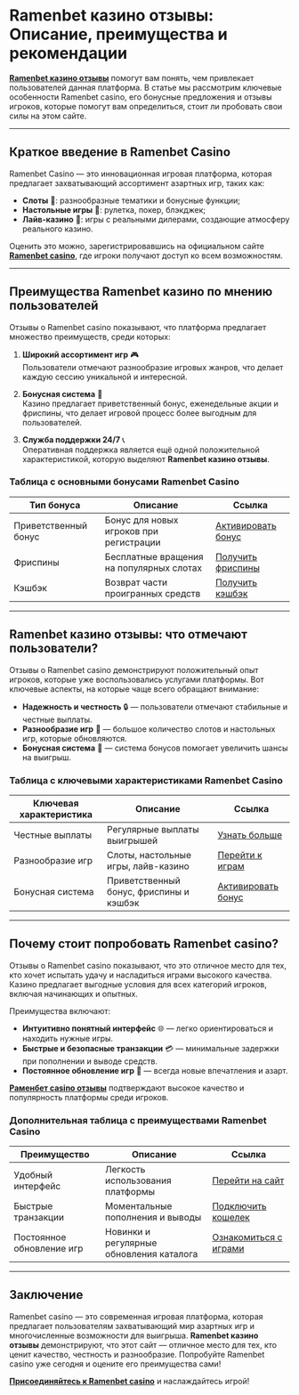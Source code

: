 # Ramenbet казино отзывы: Описание, преимущества и рекомендации

**[Ramenbet казино отзывы](https://get.saltyram.com/ru/registration?apkpop=0&partner=p24970p3296034p5526)** помогут вам понять, чем привлекает пользователей данная платформа. В статье мы рассмотрим ключевые особенности Ramenbet casino, его бонусные предложения и отзывы игроков, которые помогут вам определиться, стоит ли пробовать свои силы на этом сайте.

---

## Краткое введение в Ramenbet Casino

Ramenbet Casino — это инновационная игровая платформа, которая предлагает захватывающий ассортимент азартных игр, таких как:
- **Слоты** 🎰: разнообразные тематики и бонусные функции;
- **Настольные игры** 🎲: рулетка, покер, блэкджек;
- **Лайв-казино** 🎥: игры с реальными дилерами, создающие атмосферу реального казино.

Оценить это можно, зарегистрировавшись на официальном сайте **[Ramenbet casino](https://get.saltyram.com/ru/registration?apkpop=0&partner=p24970p3296034p5526)**, где игроки получают доступ ко всем возможностям.

---

## Преимущества Ramenbet казино по мнению пользователей

Отзывы о Ramenbet casino показывают, что платформа предлагает множество преимуществ, среди которых:
1. **Широкий ассортимент игр** 🎮  
   Пользователи отмечают разнообразие игровых жанров, что делает каждую сессию уникальной и интересной.
   
2. **Бонусная система** 🎁  
   Казино предлагает приветственный бонус, еженедельные акции и фриспины, что делает игровой процесс более выгодным для пользователей.

3. **Служба поддержки 24/7** 📞  
   Оперативная поддержка является ещё одной положительной характеристикой, которую выделяют **Ramenbet казино отзывы**.

### Таблица с основными бонусами Ramenbet Casino

| Тип бонуса           | Описание                                      | Ссылка                                                                                   |
|----------------------|-----------------------------------------------|------------------------------------------------------------------------------------------|
| Приветственный бонус | Бонус для новых игроков при регистрации       | [Активировать бонус](https://get.saltyram.com/ru/registration?apkpop=0&partner=p24970p3296034p5526) |
| Фриспины             | Бесплатные вращения на популярных слотах      | [Получить фриспины](https://get.saltyram.com/ru/registration?apkpop=0&partner=p24970p3296034p5526) |
| Кэшбэк               | Возврат части проигранных средств             | [Получить кэшбэк](https://get.saltyram.com/ru/registration?apkpop=0&partner=p24970p3296034p5526) |

---

## Ramenbet казино отзывы: что отмечают пользователи?

Отзывы о Ramenbet casino демонстрируют положительный опыт игроков, которые уже воспользовались услугами платформы. Вот ключевые аспекты, на которые чаще всего обращают внимание:
- **Надежность и честность** 🔒 — пользователи отмечают стабильные и честные выплаты.
- **Разнообразие игр** 🌈 — большое количество слотов и настольных игр, которые обновляются.
- **Бонусная система** 💎 — система бонусов помогает увеличить шансы на выигрыш.

### Таблица с ключевыми характеристиками Ramenbet Casino

| Ключевая характеристика | Описание                                 | Ссылка                                                                                   |
|-------------------------|------------------------------------------|------------------------------------------------------------------------------------------|
| Честные выплаты         | Регулярные выплаты выигрышей             | [Узнать больше](https://get.saltyram.com/ru/registration?apkpop=0&partner=p24970p3296034p5526) |
| Разнообразие игр        | Слоты, настольные игры, лайв-казино      | [Перейти к играм](https://get.saltyram.com/ru/registration?apkpop=0&partner=p24970p3296034p5526) |
| Бонусная система        | Приветственный бонус, фриспины и кэшбэк  | [Активировать бонус](https://get.saltyram.com/ru/registration?apkpop=0&partner=p24970p3296034p5526) |

---

## Почему стоит попробовать Ramenbet casino?

Отзывы о Ramenbet casino показывают, что это отличное место для тех, кто хочет испытать удачу и насладиться играми высокого качества. Казино предлагает выгодные условия для всех категорий игроков, включая начинающих и опытных. 

Преимущества включают:
- **Интуитивно понятный интерфейс** 🌐 — легко ориентироваться и находить нужные игры.
- **Быстрые и безопасные транзакции** 💳 — минимальные задержки при пополнении и выводе средств.
- **Постоянное обновление игр** 🔄 — всегда новые впечатления и азарт.

**[Раменбет casino отзывы](https://get.saltyram.com/ru/registration?apkpop=0&partner=p24970p3296034p5526)** подтверждают высокое качество и популярность платформы среди игроков.

### Дополнительная таблица с преимуществами Ramenbet Casino

| Преимущество                  | Описание                                         | Ссылка                                                                                   |
|-------------------------------|--------------------------------------------------|------------------------------------------------------------------------------------------|
| Удобный интерфейс             | Легкость использования платформы                 | [Перейти на сайт](https://get.saltyram.com/ru/registration?apkpop=0&partner=p24970p3296034p5526) |
| Быстрые транзакции            | Моментальные пополнения и выводы                 | [Подключить кошелек](https://get.saltyram.com/ru/registration?apkpop=0&partner=p24970p3296034p5526) |
| Постоянное обновление игр     | Новинки и регулярные обновления каталога         | [Ознакомиться с играми](https://get.saltyram.com/ru/registration?apkpop=0&partner=p24970p3296034p5526) |

---

## Заключение

Ramenbet casino — это современная игровая платформа, которая предлагает пользователям захватывающий мир азартных игр и многочисленные возможности для выигрыша. **Ramenbet казино отзывы** демонстрируют, что этот сайт — отличное место для тех, кто ценит качество, честность и разнообразие. Попробуйте Ramenbet casino уже сегодня и оцените его преимущества сами!

**[Присоединяйтесь к Ramenbet casino](https://get.saltyram.com/ru/registration?apkpop=0&partner=p24970p3296034p5526)** и наслаждайтесь игрой!
